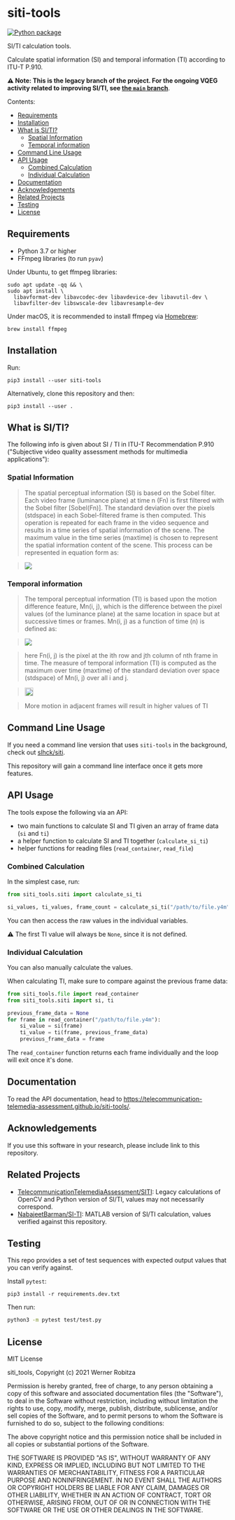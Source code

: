 # siti-tools

[![Python package](https://github.com/VQEG/siti-tools/actions/workflows/python-package.yml/badge.svg)](https://github.com/VQEG/siti-tools/actions/workflows/python-package.yml)

SI/TI calculation tools.

Calculate spatial information (SI) and temporal information (TI) according to ITU-T P.910.

**⚠️ Note: This is the legacy branch of the project. For the ongoing VQEG activity related to improving SI/TI, see [the `main` branch](https://github.com/VQEG/siti-tools/tree/main)**.

Contents:

- [Requirements](#requirements)
- [Installation](#installation)
- [What is SI/TI?](#what-is-siti)
  - [Spatial Information](#spatial-information)
  - [Temporal information](#temporal-information)
- [Command Line Usage](#command-line-usage)
- [API Usage](#api-usage)
  - [Combined Calculation](#combined-calculation)
  - [Individual Calculation](#individual-calculation)
- [Documentation](#documentation)
- [Acknowledgements](#acknowledgements)
- [Related Projects](#related-projects)
- [Testing](#testing)
- [License](#license)

## Requirements

- Python 3.7 or higher
- FFmpeg libraries (to run `pyav`)

Under Ubuntu, to get ffmpeg libraries:

    sudo apt update -qq && \
    sudo apt install \
      libavformat-dev libavcodec-dev libavdevice-dev libavutil-dev \
      libavfilter-dev libswscale-dev libavresample-dev

Under macOS, it is recommended to install ffmpeg via [Homebrew](https://brew.sh):

    brew install ffmpeg

## Installation

Run:

    pip3 install --user siti-tools

Alternatively, clone this repository and then:

    pip3 install --user .

## What is SI/TI?

The following info is given about SI / TI in ITU-T Recommendation P.910 ("Subjective video quality assessment methods for multimedia applications"):

### Spatial Information

> The spatial perceptual information (SI) is based on the Sobel filter. Each video frame (luminance plane) at time n (Fn) is first filtered with the Sobel filter [Sobel(Fn)]. The standard deviation over the pixels (stdspace) in each Sobel-filtered frame is then computed. This operation is repeated for each frame in the video sequence and results in a time series of spatial information of the scene. The maximum value in the time series (maxtime) is chosen to represent the spatial information content of the scene. This process can be represented in equation form as:

> ![](http://i.imgur.com/zRXcVJO.png)

### Temporal information

> The temporal perceptual information (TI) is based upon the motion difference feature, Mn(i, j), which is the difference between the pixel values (of the luminance plane) at the same location in space but at successive times or frames. Mn(i, j) as a function of time (n) is defined as:

> ![](http://i.imgur.com/MRsJtdT.png)

> here Fn(i, j) is the pixel at the ith row and jth column of nth frame in time.
The measure of temporal information (TI) is computed as the maximum over time (maxtime) of the standard deviation over space (stdspace) of Mn(i, j) over all i and j.

> <img src="https://i.imgur.com/XAnKWJw.png" height="19">

> More motion in adjacent frames will result in higher values of TI

## Command Line Usage

If you need a command line version that uses `siti-tools` in the background, check out [slhck/siti](https://github.com/slhck/siti).

This repository will gain a command line interface once it gets more features.

## API Usage

The tools expose the following via an API:

- two main functions to calculate SI and TI given an array of frame data (`si` and `ti`)
- a helper function to calculate SI and TI together (`calculate_si_ti`)
- helper functions for reading files (`read_container`, `read_file`)

### Combined Calculation

In the simplest case, run:

```python
from siti_tools.siti import calculate_si_ti

si_values, ti_values, frame_count = calculate_si_ti("/path/to/file.y4m")
```

You can then access the raw values in the individual variables.

⚠️ The first TI value will always be `None`, since it is not defined.

### Individual Calculation

You can also manually calculate the values.

When calculating TI, make sure to compare against the previous frame data:

```python
from siti_tools.file import read_container
from siti_tools.siti import si, ti

previous_frame_data = None
for frame in read_container("/path/to/file.y4m"):
    si_value = si(frame)
    ti_value = ti(frame, previous_frame_data)
    previous_frame_data = frame
```

The `read_container` function returns each frame individually and the loop will exit once it's done.

## Documentation

To read the API documentation, head to https://telecommunication-telemedia-assessment.github.io/siti-tools/.

## Acknowledgements

If you use this software in your research, please include link to this repository.

## Related Projects

- [TelecommunicationTelemediaAssessment/SITI](https://github.com/Telecommunication-Telemedia-Assessment/SITI): Legacy calculations of OpenCV and Python version of SI/TI, values may not necessarily correspond.
- [NabajeetBarman/SI-TI](https://github.com/NabajeetBarman/SI-TI): MATLAB version of SI/TI calculation, values verified against this repository.

## Testing

This repo provides a set of test sequences with expected output values that you can verify against.

Install `pytest`:

```
pip3 install -r requirements.dev.txt
```

Then run:

```bash
python3 -m pytest test/test.py
```

## License

MIT License

siti_tools, Copyright (c) 2021 Werner Robitza

Permission is hereby granted, free of charge, to any person obtaining a copy
of this software and associated documentation files (the "Software"), to deal
in the Software without restriction, including without limitation the rights
to use, copy, modify, merge, publish, distribute, sublicense, and/or sell
copies of the Software, and to permit persons to whom the Software is
furnished to do so, subject to the following conditions:

The above copyright notice and this permission notice shall be included in all
copies or substantial portions of the Software.

THE SOFTWARE IS PROVIDED "AS IS", WITHOUT WARRANTY OF ANY KIND, EXPRESS OR
IMPLIED, INCLUDING BUT NOT LIMITED TO THE WARRANTIES OF MERCHANTABILITY,
FITNESS FOR A PARTICULAR PURPOSE AND NONINFRINGEMENT. IN NO EVENT SHALL THE
AUTHORS OR COPYRIGHT HOLDERS BE LIABLE FOR ANY CLAIM, DAMAGES OR OTHER
LIABILITY, WHETHER IN AN ACTION OF CONTRACT, TORT OR OTHERWISE, ARISING FROM,
OUT OF OR IN CONNECTION WITH THE SOFTWARE OR THE USE OR OTHER DEALINGS IN THE
SOFTWARE.
